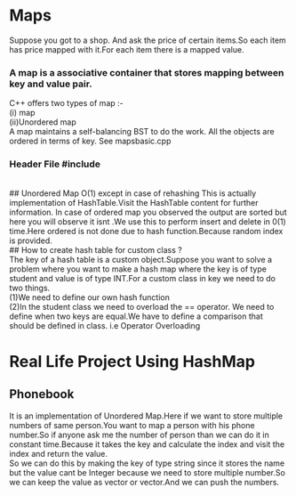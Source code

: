 # Maps<br>
Suppose you got to a shop. And ask the price of certain items.So each item has price mapped with 
it.For each item there is a mapped value.<br>
 
### A map is a associative container that stores mapping between key and value pair.<br>
C++ offers two types of map :- <br>
                     (i) map<br>
                     (ii)Unordered map<br>
A map maintains a self-balancing BST to do the work. All the objects are ordered in terms of key.
See mapsbasic.cpp<br>
### Header File #include<map>
<br>
## Unordered Map O(1) except in case of rehashing
This is actually implementation of HashTable.Visit the HashTable content for further information.
In case of ordered map you observed the output are sorted but here you will observe it isnt .We use 
this to perform insert and delete in 0(1) time.Here ordered is not done due to hash function.Because
random index is provided.<br>
## How to create hash table for custom class ?<br>
The key of a hash table is a custom object.Suppose you want to solve a problem where you want to make
a hash map where the key is of type student and value is of type INT.For a custom class in key
we need to do two things.<br>
(1)We need to define our own hash function<br>
(2)In the student class we need to overload the == operator. We need to define when two keys are
   equal.We have to define a comparison that should be defined in class. i.e Operator Overloading
<br>


# Real Life Project Using HashMap
## Phonebook
It is an implementation of Unordered Map.Here if we want to store multiple numbers
of same person.You want to map a person with his phone number.So if anyone ask 
me the number of person than we can do it in constant time.Because it takes the key
and calculate the index and visit the index and return the value.<br>
So we can do this by making the key of type string since it stores the name but 
the value cant be Integer because we need to store multiple number.So we can keep
the value as vector<Int> or vector<String>.And we can push the numbers.
   

